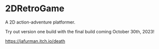 # 2DRetroGame
A 2D action-adventure platformer. 

Try out version one build with the final build coming October 30th, 2023!

https://jafurman.itch.io/death


